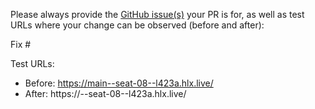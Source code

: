 Please always provide the [GitHub issue(s)](../issues) your PR is for, as well as test URLs where your change can be observed (before and after):

Fix #<gh-issue-id>

Test URLs:
- Before: https://main--seat-08--l423a.hlx.live/
- After: https://<branch>--seat-08--l423a.hlx.live/
